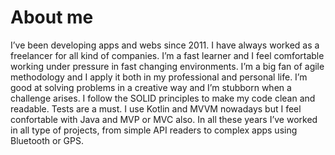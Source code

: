 # About me

I’ve been developing apps and webs since 2011. I have always worked as a freelancer for all kind of companies. I’m a fast learner and I feel comfortable working under pressure in fast changing environments. I’m a big fan of agile methodology and I apply it both in my professional and personal life. I’m good at solving problems in a creative way and I’m stubborn when a challenge arises.
I follow the SOLID principles to make my code clean and readable. Tests are a must. I use Kotlin and MVVM nowadays but I feel confortable with Java and MVP or MVC also.
In all these years I’ve worked in all type of projects, from simple API readers to complex apps using Bluetooth or GPS.




